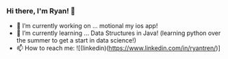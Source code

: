 ### Hi there, I'm Ryan! 👋

- 🔭 I’m currently working on ... motional my ios app!
- 🌱 I’m currently learning ... Data Structures in Java! (learning python over the summer to get a start in data science!)
- 📫 How to reach me: ![(linkedin)(https://www.linkedin.com/in/ryantren/)]
